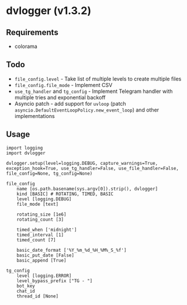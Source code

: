 # dvlogger (v1.3.2)

## Requirements

- colorama

## Todo

- `file_config.level` - Take list of multiple levels to create multiple files
- `file_config.file_mode` - Implement CSV
- `use_tg_handler` and `tg_config` - Implement Telegram handler with multiple tries and exponential backoff
- Asyncio patch - add support for `uvloop` (patch `asyncio.DefaultEventLoopPolicy.new_event_loop`) and other implementations

## Usage

```
import logging
import dvlogger

dvlogger.setup(level=logging.DEBUG, capture_warnings=True, exception_hook=True, use_tg_handler=False, use_file_handler=False, file_config=None, tg_config=None)
```

```
file_config
    name [os.path.basename(sys.argv[0]).strip(), dvlogger]
    kind [BASIC] # ROTATING, TIMED, BASIC
    level [logging.DEBUG]
    file_mode [text]

    rotating_size [1e6]
    rotating_count [3]

    timed_when ['midnight']
    timed_interval [1]
    timed_count [7]

    basic_date_format ['%Y_%m_%d_%H_%M%_S_%f']
    basic_put_date [False]
    basic_append [True]

tg_config
    level [logging.ERROR]
    level_bypass_prefix ["TG - "]
    bot_key
    chat_id
    thread_id [None]
```
